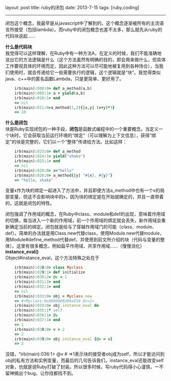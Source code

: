 layout: post
title: ruby的闭包
date: 2013-7-15
tags: [ruby,coding]

---
闭包这个概念，我最早是从javascript中了解到的。这个概念逐渐被所有的主流语言所接受（包括lambda）。而ruby中的闭包概念也差不太多，那么就先从ruby的代码块说起......
<!--more-->
**什么是代码块**  
我觉得可以这样理解，在Ruby中有一种方法A，在定义的时候，我们不能准确地说出它的方法逻辑是什么（这个方法虽然有明确的目的，即会用来做什么，但具体工作要视具体的环境而定，因此这种方法可以尽可能地被复用到各种场合），当我们使用时，就会传递给它一些需要执行的逻辑，这个逻辑就是“块”。我觉得类似java、c++中的匿名函数Lambda，只是更简单、更好用了。

```ruby	
	irb(main):008:0> def a_method(a,b)
	irb(main):009:1> a + yield(a,b)
	irb(main):010:1> end
	=> nil
	irb(main):011:0>a_method(1,2){|x,y| (x+y)*3}
	=> 10
```

**什么是闭包**  
块是Ruby实现闭包的一种手段，**闭包**是函数式编程中的一个重要概念。当定义一个块时，它会获取当前运行环境的“绑定”（可以理解为上下文信息），获得“绑定”的块是完整的，它们以一个“整体”传递给方法。比如这样：

```ruby
	irb(main):023:0> def a_method
	irb(main):024:1> yield("shako")
	irb(main):025:1> end
	=> nil
	irb(main):020:0> x="hello"
	irb(main):026:0> a_method{|y| "#{x}, #{y}"}
	=> "hello, shako"
```

变量x作为块的绑定一起进入了方法中，并且即便方法a\_method中也有一个x的局部变量，但这不会影响块中的x，因为块的绑定是在开始就确定的，并且一直带着的，这就是闭包的特性。  

闭包强调了作用域的概念，在Ruby中class、module和def的出现，意味着作用域的切换，每当进入一个新的作用域，前一个作用域的绑定就会丢失，新作用域会重新确定当前的绑定。闭包就是给与了穿越作用域门的可能（class、module、def）。简单的办法就是用Class.new代替class，使用Module.new代替module，用Module#define\_method代替def，并使用到前文所介绍的块（代码与变量的整体）。这里有很多概念，例如扁平作用域、共享作用域......（慢慢消化）  
**instance\_eval()**  
Object#instance_eval，这个方法特殊之处在于

```ruby
	irb(main):028:0> class Myclass
	irb(main):029:1> def initialize
	irb(main):030:2> @v = 1
	irb(main):031:2> end
	irb(main):032:1> end
	=> nil
	irb(main):033:0> obj = Myclass.new
	=> #<Myclass:0x0000000304a558 @v=1>
	irb(main):034:0> obj.instance_eval do
	irb(main):035:1* self
	irb(main):036:1> @v
	irb(main):037:1> end
	=> 1
	irb(main):038:0> v = 2
	=> 2
	irb(main):039:0> obj.instance_eval {@v = v}
	=> 2
```

没错，“irb(main):036:1> @v # =>1表示块的接受者obj成为self，所以才能访问到obj的私有方法和实例变量，而最后的几句告诉我们，instance\_eval还能改变self对象，也就是说Ruby打破了封装。所以很多时候，写ruby代码得小心谨慎，一不留神搞出个bug，让你找都找不到。